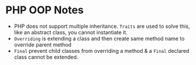 # PHP OOP Notes

- PHP does not support multiple inheritance. `Traits` are used to solve this, like an abstract class, you cannot instantiate it.
- `Overriding` is extending a class and then create same method name to override parent method
- `Final` prevent child classes from overriding a method & a `Final` declared class cannot be extended.
